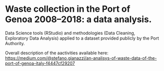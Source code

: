 # Waste collection in the Port of Genoa 2008–2018: a data analysis.
Data Science tools (RStudio) and methodologies (Data Cleaning, Exploratory Data Analysis) applied to a dataset
provided publicly by the Port Authority.

Overall description of the aactivities available here:
https://medium.com/@stefano.gianazzi/an-analisys-of-waste-data-of-the-port-of-genoa-italy-f4447cf29207
